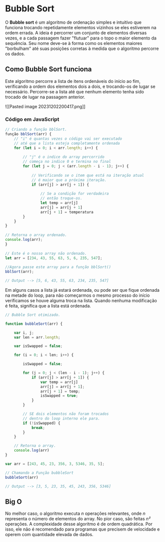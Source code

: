 # Bubble Sort
O **Bubble sort** é um algoritmo de ordenação simples e intuitivo que funciona trocando repetidamente elementos vizinhos se eles estiverem na ordem errada. A ideia é percorrer um conjunto de elementos diversas vezes, e a cada passagem fazer "flutuar" para o topo o maior elemento da sequência. Seu nome deve-se à forma como os elementos maiores "borbulham" até suas posições corretas à medida que o algoritmo percorre os dados.

## Como Bubble Sort funciona

Este algoritmo percorre a lista de itens ordenáveis do início ao fim, verificando a ordem dos elementos dois a dois, e trocando-os de lugar se necessário. Percorre-se a lista até que nenhum elemento tenha sido trocado de lugar na passagem anterior.

![[Pasted image 20231202200417.png]]

### Código em JavaScript
```js
// Criando a função bblSort. 
função bblSort(arr) {  
	// "i" é quantas vezes o código vai ser executado
	// até que a lista esteja completamente ordenada 
	for (let i = 0; i < arr.length; i++) {  
  
		// "j" é o indice do array percorrido
		// começa no indice 0 e termina no final
		for (let j = 0; j < (arr.length - i - 1); j++) {  
  
			// Verificando se o item que está na iteração atual  
			// é maior que a próxima iteração. 
			if (arr[j] > arr[j + 1]) {  
  
				// Se a condição for verdadeira  
				// então troque-os.  
				let temp = arr[j]  
				arr[j] = arr[j + 1]  
				arr[j + 1] = temperatura  
		}  
	}  
}  
  
// Retorna o array ordenado.  
console.log(arr);  
}  
  
// Este é o nosso array não ordenado.  
let arr = [234, 43, 55, 63, 5, 6, 235, 547];  
  
//Agora passe este array para a função bblSort()  
bblSort(arr);

// Output --> [5, 6, 43, 55, 63, 234, 235, 547]
```

Em alguns casos a lista já estará ordenada, ou pode ser que fique ordenada na metade do loop, para não começarmos o mesmo processo do início verificamos se houve alguma troca na lista. Quando nenhuma modificação é feita, significa que a lista está ordenada.

```js
// Bubble Sort otimizado.

function bubbleSort(arr) {

	var i, j;
	var len = arr.length;

	var isSwapped = false;

	for (i = 0; i < len; i++) {

		isSwapped = false;

		for (j = 0; j < (len - i - 1); j++) {
			if (arr[j] > arr[j + 1]) {
				var temp = arr[j]
				arr[j] = arr[j + 1];
				arr[j + 1] = temp;
				isSwapped = true;
			}
		}

		// SE dois elementos não foram trocados
		// dentro do loop interno ele para.
		if (!isSwapped) {
			break;
		}
	}

	// Retorna o array.
	console.log(arr)
}

var arr = [243, 45, 23, 356, 3, 5346, 35, 5];

// Chamando a Função bubbleSort 
bubbleSort(arr)

// Output --> [3, 5, 23, 35, 45, 243, 356, 5346]
```
## Big O

No melhor caso, o algoritmo executa *n* operações relevantes, onde *n* representa o número de elementos do array. No pior caso, são feitas *n²* operações. A complexidade desse algoritmo é de ordem quadrática. Por isso, ele não é recomendado para programas que precisem de velocidade e operem com quantidade elevada de dados. 

